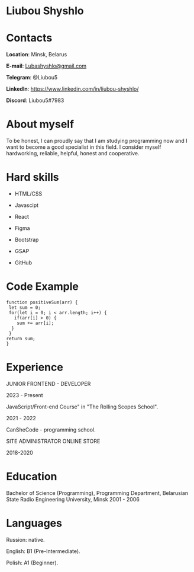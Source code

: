 # Liubou Shyshlo
# Contacts

**Location**: Minsk, Belarus

**E-mail**: Lubashyshlo@gmail.com

**Telegram**: @Liubou5

**LinkedIn**: <https://www.linkedin.com/in/liubou-shyshlo/>

**Discord**: Liubou5#7983

# About myself

To be honest, I can proudly say that I am studying programming now and I want to become a good specialist in this field. 
I consider myself hardworking, reliable, helpful, honest and cooperative. 
# Hard skills

- HTML/CSS

 - Javascipt

- React

- Figma

- Bootstrap

- GSAP

- GitHub
# Code Example
```
function positiveSum(arr) {
 let sum = 0;
 for(let i = 0; i < arr.length; i++) {
   if(arr[i] > 0) {
    sum += arr[i];
  }
 }
return sum;
}
```
# Experience
JUNIOR FRONTEND - DEVELOPER

2023 - Present

JavaScript/Front-end Course" in "The Rolling Scopes School".

2021 - 2022 

CanSheCode - programming school.

SITE ADMINISTRATOR ONLINE STORE

2018-2020
# Education
Bachelor of Science (Programming),
Programming Department,
Belarusian State Radio Engineering
University, Minsk
2001 - 2006
# Languages

Russion: native.

English: B1 (Pre-Intermediate).

Polish: A1 (Beginner).

